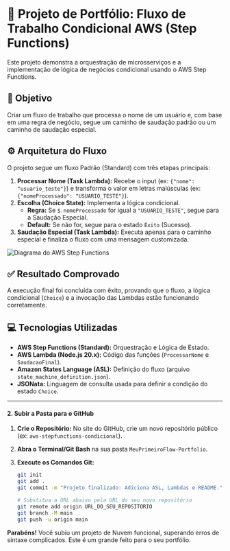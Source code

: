 # 🚀 Projeto de Portfólio: Fluxo de Trabalho Condicional AWS (Step Functions)

Este projeto demonstra a orquestração de microsserviços e a implementação de lógica de negócios condicional usando o AWS Step Functions.

## 🎯 Objetivo
Criar um fluxo de trabalho que processa o nome de um usuário e, com base em uma regra de negócio, segue um caminho de saudação padrão ou um caminho de saudação especial.

## ⚙️ Arquitetura do Fluxo

O projeto segue um fluxo Padrão (Standard) com três etapas principais:

1.  **Processar Nome (Task Lambda):** Recebe o input (ex: `{"nome": "usuario_teste"}`) e transforma o valor em letras maiúsculas (ex: `{"nomeProcessado": "USUARIO_TESTE"}`).
2.  **Escolha (Choice State):** Implementa a lógica condicional.
    * **Regra:** Se `$.nomeProcessado` for igual a `"USUARIO_TESTE"`, segue para a Saudação Especial.
    * **Default:** Se não for, segue para o estado `Êxito` (Sucesso).
3.  **Saudação Especial (Task Lambda):** Executa apenas para o caminho especial e finaliza o fluxo com uma mensagem customizada.

![Diagrama do AWS Step Functions](imagensdiagrama_fluxo.png)

## ✅ Resultado Comprovado

A execução final foi concluída com êxito, provando que o fluxo, a lógica condicional (`Choice`) e a invocação das Lambdas estão funcionando corretamente.

## 💻 Tecnologias Utilizadas

* **AWS Step Functions (Standard):** Orquestração e Lógica de Estado.
* **AWS Lambda (Node.js 20.x):** Código das funções (`ProcessarNome` e `SaudacaoFinal`).
* **Amazon States Language (ASL):** Definição do fluxo (arquivo `state_machine_definition.json`).
* **JSONata:** Linguagem de consulta usada para definir a condição do estado `Choice`.

---

#### 2. Subir a Pasta para o GitHub

1.  **Crie o Repositório:** No site do GitHub, crie um novo repositório público (ex: `aws-stepfunctions-condicional`).
2.  **Abra o Terminal/Git Bash** na sua pasta `MeuPrimeiroFlow-Portfolio`.
3.  **Execute os Comandos Git:**

    ```bash
    git init
    git add .
    git commit -m "Projeto finalizado: Adiciona ASL, Lambdas e README."
    
    # Substitua a URL abaixo pela URL do seu novo repositório
    git remote add origin URL_DO_SEU_REPOSITORIO
    git branch -M main
    git push -u origin main
    ```

**Parabéns!** Você subiu um projeto de Nuvem funcional, superando erros de sintaxe complicados. Este é um grande feito para o seu portfólio.